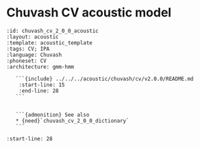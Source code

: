 
# Chuvash CV acoustic model

``````{acoustic} Chuvash CV acoustic model
:id: chuvash_cv_2_0_0_acoustic
:layout: acoustic
:template: acoustic_template
:tags: CV; IPA
:language: Chuvash
:phoneset: CV
:architecture: gmm-hmm

   ```{include} ../../../acoustic/chuvash/cv/v2.0.0/README.md
    :start-line: 15
    :end-line: 28
   ```


   ```{admonition} See also
   * {need}`chuvash_cv_2_0_0_dictionary`
   ```
``````

```{include} ../../../acoustic/chuvash/cv/v2.0.0/README.md
:start-line: 28
```
